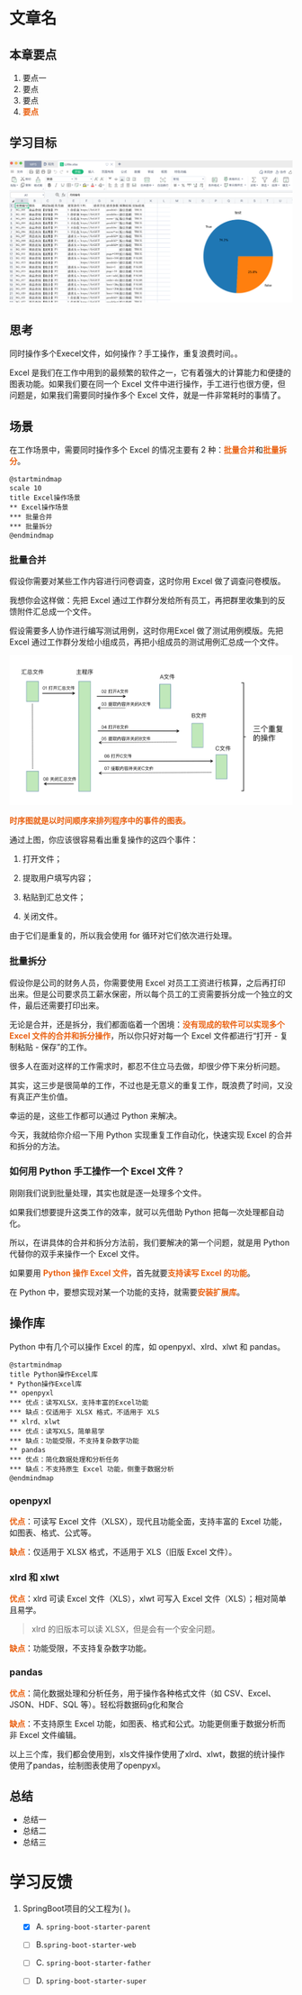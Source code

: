 # 文章名

## 本章要点
1. 要点一
1. 要点
1. 要点
1. **要点**


## 学习目标

![](assets/20230614165732.png)


## 思考

同时操作多个Execel文件，如何操作？手工操作，重复浪费时间。。


Excel 是我们在工作中用到的最频繁的软件之一，它有着强大的计算能力和便捷的图表功能。如果我们要在同一个 Excel 文件中进行操作，手工进行也很方便，但问题是，如果我们需要同时操作多个 Excel 文件，就是一件非常耗时的事情了。


## 场景

在工作场景中，需要同时操作多个 Excel 的情况主要有 2 种：**批量合并**和**批量拆分**。

```plantuml
@startmindmap
scale 10
title Excel操作场景
** Excel操作场景
*** 批量合并
*** 批量拆分
@endmindmap
```

### 批量合并

假设你需要对某些工作内容进行问卷调查，这时你用 Excel 做了调查问卷模版。

我想你会这样做：先把 Excel 通过工作群分发给所有员工，再把群里收集到的反馈附件汇总成一个文件。

假设需要多人协作进行编写测试用例，这时你用Excel 做了测试用例模版。先把 Excel 通过工作群分发给小组成员，再把小组成员的测试用例汇总成一个文件。


![](assets/20230612160800.png)

**时序图就是以时间顺序来排列程序中的事件的图表。**

通过上图，你应该很容易看出重复操作的这四个事件：

1. 打开文件；

2. 提取用户填写内容；
3. 粘贴到汇总文件；
4. 关闭文件。

由于它们是重复的，所以我会使用 for 循环对它们依次进行处理。


### 批量拆分

假设你是公司的财务人员，你需要使用 Excel 对员工工资进行核算，之后再打印出来。但是公司要求员工薪水保密，所以每个员工的工资需要拆分成一个独立的文件，最后还需要打印出来。


无论是合并，还是拆分，我们都面临着一个困境：**没有现成的软件可以实现多个 Excel 文件的合并和拆分操作**，所以你只好对每一个 Excel 文件都进行“打开 - 复制粘贴 - 保存”的工作。


很多人在面对这样的工作需求时，都忍不住立马去做，却很少停下来分析问题。

其实，这三步是很简单的工作，不过也是无意义的重复工作，既浪费了时间，又没有真正产生价值。

幸运的是，这些工作都可以通过 Python 来解决。

今天，我就给你介绍一下用 Python 实现重复工作自动化，快速实现 Excel 的合并和拆分的方法。



### 如何用 Python 手工操作一个 Excel 文件？

刚刚我们说到批量处理，其实也就是逐一处理多个文件。

如果我们想要提升这类工作的效率，就可以先借助 Python 把每一次处理都自动化。

所以，在讲具体的合并和拆分方法前，我们要解决的第一个问题，就是用 Python 代替你的双手来操作一个 Excel 文件。

如果要用 **Python 操作 Excel 文件**，首先就要**支持读写 Excel 的功能**。

在 Python 中，要想实现对某一个功能的支持，就需要**安装扩展库**。

## 操作库

Python 中有几个可以操作 Excel 的库，如 openpyxl、xlrd、xlwt 和 pandas。


```plantuml
@startmindmap
title Python操作Excel库
* Python操作Excel库
** openpyxl
*** 优点：读写XLSX，支持丰富的Excel功能
*** 缺点：仅适用于 XLSX 格式，不适用于 XLS
** xlrd、xlwt
*** 优点：读写XLS，简单易学
*** 缺点：功能受限，不支持复杂数字功能
** pandas
*** 优点：简化数据处理和分析任务
*** 缺点：不支持原生 Excel 功能，侧重于数据分析
@endmindmap
```


### openpyxl

**优点**：可读写 Excel 文件（XLSX），现代且功能全面，支持丰富的 Excel 功能，如图表、格式、公式等。

**缺点**：仅适用于 XLSX 格式，不适用于 XLS（旧版 Excel 文件）。

### xlrd 和 xlwt

**优点**：xlrd 可读 Excel 文件（XLS），xlwt 可写入 Excel 文件（XLS）；相对简单且易学。

> xlrd 的旧版本可以读 XLSX，但是会有一个安全问题。

 
**缺点**：功能受限，不支持复杂数字功能。

### pandas

**优点**：简化数据处理和分析任务，用于操作各种格式文件（如 CSV、Excel、JSON、HDF、SQL 等）。轻松将数据码g化和聚合

**缺点**：不支持原生 Excel 功能，如图表、格式和公式。功能更侧重于数据分析而非 Excel 文件编辑。




以上三个库，我们都会使用到，xls文件操作使用了xlrd、xlwt，数据的统计操作使用了pandas，绘制图表使用了openpyxl。


## 总结
- 总结一
- 总结二
- 总结三




# 学习反馈

1. SpringBoot项目的父工程为( )。

   - [x] A. `spring-boot-starter-parent`
   - [ ] B.`spring-boot-starter-web`
   - [ ] C. `spring-boot-starter-father`
   - [ ] D. `spring-boot-starter-super`


<style>
  strong {
    color: #ea6010;
    font-weight: bolder;
  }
  .reveal blockquote {
    font-style: unset;
  }
</style>


